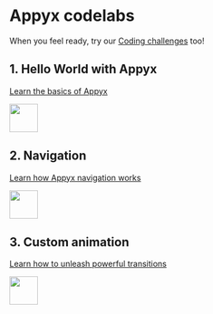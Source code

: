 # Appyx codelabs

When you feel ready, try our [Coding challenges](coding-challenges.md) too!


## 1. Hello World with Appyx

[Learn the basics of Appyx](https://bumble-tech.github.io/appyx-codelabs/appyx-hello-world)

<img src="https://bumble-tech.github.io/appyx-codelabs/appyx-hello-world/img/25d3590a0a4b972b.png" width="50">


## 2. Navigation

[Learn how Appyx navigation works](https://bumble-tech.github.io/appyx-codelabs/appyx-navigation)

<img src="https://bumble-tech.github.io/appyx-codelabs/appyx-navigation/img/4f80041f1cfd2f7e.gif" width="50">


## 3. Custom animation

[Learn how to unleash powerful transitions](https://bumble-tech.github.io/appyx-codelabs/appyx-custom-animation)

<img src="https://bumble-tech.github.io/appyx-codelabs/appyx-custom-animation/img/e1c53888614e145.gif" width="50">

